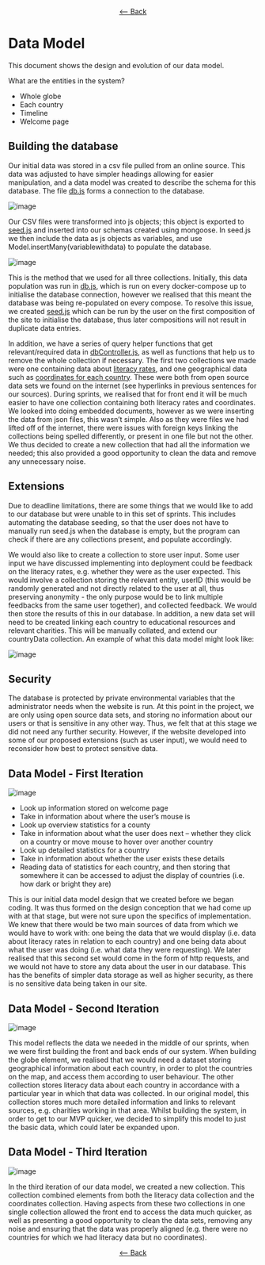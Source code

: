 <div align = center>

[<-- Back](https://github.com/jess-mw/desk23/tree/main/Documentation/2.%20System%20Implementation)
   </div>
   

# Data Model

This document shows the design and evolution of our data model.

What are the entities in the system?
*	Whole globe
*	Each country
*	Timeline
*	Welcome page

## Building the database 

Our initial data was stored in a csv file pulled from an online source. This data was adjusted to have simpler headings allowing for easier manipulation, and a data model was created to describe the schema for this database. The file [db.js](https://github.com/jess-mw/desk23/blob/bd43b758e6d00fdaecd657c696363cc569a501f6/Website/db.js) forms a connection to the database. 

![image](https://user-images.githubusercontent.com/45073537/118118450-de64de80-b3e4-11eb-864f-5f10dda7bbf1.png)

Our CSV files were transformed into js objects; this object is exported to [seed.js](https://github.com/jess-mw/desk23/blob/71d634614a653521a20a6552a59ce7ff747232dc/Website/seed.js) and inserted into our schemas created using mongoose. In seed.js we then include the data as js objects as variables, and use Model.insertMany(variablewithdata) to populate the database. 

![image](https://user-images.githubusercontent.com/45073537/118118856-6c40c980-b3e5-11eb-90de-8f3bcea6bf27.png)

This is the method that we used for all three collections. Initially, this data population was run in [db.js](https://github.com/jess-mw/desk23/blob/bd43b758e6d00fdaecd657c696363cc569a501f6/Website/db.js), which is run on every docker-compose up to initialise the database connection, however we realised that this meant the database was being re-populated on every compose. To resolve this issue, we created [seed.js](https://github.com/jess-mw/desk23/blob/71d634614a653521a20a6552a59ce7ff747232dc/Website/seed.js) which can be run by the user on the first composition of the site to initialise the database, thus later compositions will not result in duplicate data entries.

In addition, we have a series of query helper functions that get relevant/required data in [dbController.js](https://github.com/jess-mw/desk23/blob/71d634614a653521a20a6552a59ce7ff747232dc/Website/dbController.js), as well as functions that help us to remove the whole collection if necessary. The first two collections we made were one containing data about [literacy rates](https://ourworldindata.org/literacy#:~:text=While%20only%2012%25%20of%20the,1960%20to%2086%25%20in%202015), and one geographical data such as [coordinates for each country](https://github.com/DavidGrice/THREEJS-Tutorial-Globe/blob/master/START/public/DATA/Final_data.json). These were both from open source data sets we found on the internet (see hyperlinks in previous sentences for our sources). During sprints, we realised that for front end it will be much easier to have one collection containing both literacy rates and coordinates. We looked into doing embedded documents, however as we were inserting the data from json files, this wasn’t simple. Also as they were files we had lifted off of the internet, there were issues with foreign keys linking the collections being spelled differently, or present in one file but not the other. We thus decided to create a new collection that had all the information we needed; this also provided a good opportunity to clean the data and remove any unnecessary noise.

## Extensions

Due to deadline limitations, there are some things that we would like to add to our database but were unable to in this set of sprints. This includes automating the database seeding, so that the user does not have to manually run seed.js when the database is empty, but the program can check if there are any collections present, and populate accordingly. 

We would also like to create a collection to store user input. Some user input we have discussed implementing into deployment could be feedback on the literacy rates, e.g. whether they were as the user expected. This would involve a collection storing the relevant entity, userID (this would be randomly generated and not directly related to the user at all, thus preserving anonymity - the only purpose would be to link multiple feedbacks from the same user together), and collected feedback. We would then store the results of this in our database. In addition, a new data set will need to be created linking each country to educational resources and relevant charities. This will be manually collated, and extend our countryData collection. An example of what this data model might look like:

![image](https://user-images.githubusercontent.com/45073537/117789716-85f4dc00-b240-11eb-952e-db01f301d58d.png)

## Security

The database is protected by private environmental variables that the administrator needs when the website is run. At this point in the project, we are only using open source data sets, and storing no information about our users or that is sensitive in any other way. Thus, we felt that at this stage we did not need any further security. However, if the website developed into some of our proposed extensions (such as user input), we would need to reconsider how best to protect sensitive data.

## Data Model - First Iteration
![image](https://user-images.githubusercontent.com/45073537/116996776-d82f7d80-acd3-11eb-9629-774d2931b08d.png)

*	Look up information stored on welcome page
*	Take in information about where the user’s mouse is
*	Look up overview statistics for a county
*	Take in information about what the user does next – whether they click on a country or move mouse to hover over another country
*	Look up detailed statistics for a country
*	Take in information about whether the user exists these details
*	Reading data of statistics for each country, and then storing that somewhere it can be accessed to adjust the display of countries (i.e. how dark or bright they are)

This is our initial data model design that we created before we began coding. It was thus formed on the design conception that we had come up with at that stage, but were not sure upon the specifics of implementation. We knew that there would be two main sources of data from which we would have to work with: one being the data that we would display (i.e. data about literacy rates in relation to each country) and one being data about what the user was doing (i.e. what data they were requesting). We later realised that this second set would come in the form of http requests, and we would not have to store any data about the user in our database. This has the benefits of simpler data storage as well as higher security, as there is no sensitive data being taken in our site.

## Data Model - Second Iteration
![image](https://user-images.githubusercontent.com/45073537/117008188-5c88fd00-ace2-11eb-861b-06f52baed76d.png)

This model reflects the data we needed in the middle of our sprints, when we were first building the front and back ends of our system. When building the globe element, we realised that we would need a dataset storing geographical information about each country, in order to plot the countries on the map, and access them according to user behaviour. The other collection stores literacy data about each country in accordance with a particular year in which that data was collected. In our original model, this collection stores much more detailed information and links to relevant sources, e.g. charities working in that area. Whilst building the system, in order to get to our MVP quicker, we decided to simplify this model to just the basic data, which could later be expanded upon.

## Data Model - Third Iteration
![image](https://user-images.githubusercontent.com/45073537/117008237-6b6faf80-ace2-11eb-8271-73d8342239c8.png)

In the third iteration of our data model, we created a new collection. This collection combined elements from both the literacy data collection and the coordinates collection. Having aspects from these two collections in one single collection allowed the front end to access the data much quicker, as well as presenting a good opportunity to clean the data sets, removing any noise and ensuring that the data was properly aligned (e.g. there were no countries for which we had literacy data but no coordinates).

<div align = center>

[<-- Back](https://github.com/jess-mw/desk23/tree/main/Documentation/2.%20System%20Implementation)
   </div>
   
